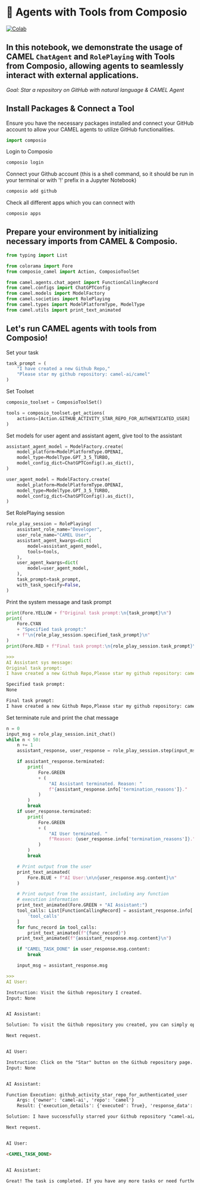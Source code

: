 # 🐫 Agents with Tools from Composio

[![Colab](https://colab.research.google.com/assets/colab-badge.svg)](https://colab.research.google.com/drive/1x2FYThMPtQXLzKZAhf_Ry-oeU6oPygdm?authuser=1#scrollTo=6c1kqMDxDodN)


## In this notebook, we demonstrate the usage of CAMEL `ChatAgent` and `RolePlaying` with Tools from Composio, allowing agents to seamlessly interact with external applications.

*Goal: Star a repository on GitHub with natural language & CAMEL Agent*

## Install Packages & Connect a Tool
Ensure you have the necessary packages installed and connect your GitHub account to allow your CAMEL agents to utilize GitHub functionalities.
```python
import composio
```

Login to Composio
```bash
composio login
```

Connect your Github account (this is a shell command, so it should be run in your terminal or with '!' prefix in a Jupyter Notebook)
```bash
composio add github
```

Check all different apps which you can connect with

```bash
composio apps
```

## Prepare your environment by initializing necessary imports from CAMEL & Composio.

```python
from typing import List

from colorama import Fore
from composio_camel import Action, ComposioToolSet

from camel.agents.chat_agent import FunctionCallingRecord
from camel.configs import ChatGPTConfig
from camel.models import ModelFactory
from camel.societies import RolePlaying
from camel.types import ModelPlatformType, ModelType
from camel.utils import print_text_animated
```

## Let's run CAMEL agents with tools from Composio!

Set your task
```python
task_prompt = (
    "I have created a new Github Repo,"
    "Please star my github repository: camel-ai/camel"
)
```

Set Toolset
```python
composio_toolset = ComposioToolSet()

tools = composio_toolset.get_actions(
    actions=[Action.GITHUB_ACTIVITY_STAR_REPO_FOR_AUTHENTICATED_USER]
)
```

Set models for user agent and assistant agent, give tool to the assistant
```python 
assistant_agent_model = ModelFactory.create(
    model_platform=ModelPlatformType.OPENAI,
    model_type=ModelType.GPT_3_5_TURBO,
    model_config_dict=ChatGPTConfig().as_dict(),
)

user_agent_model = ModelFactory.create(
    model_platform=ModelPlatformType.OPENAI,
    model_type=ModelType.GPT_3_5_TURBO,
    model_config_dict=ChatGPTConfig().as_dict(),
)
```

Set RolePlaying session
```python 
role_play_session = RolePlaying(
    assistant_role_name="Developer",
    user_role_name="CAMEL User",
    assistant_agent_kwargs=dict(
        model=assistant_agent_model,
        tools=tools,
    ),
    user_agent_kwargs=dict(
        model=user_agent_model,
    ),
    task_prompt=task_prompt,
    with_task_specify=False,
)
```

Print the system message and task prompt
```python 
print(Fore.YELLOW + f"Original task prompt:\n{task_prompt}\n")
print(
    Fore.CYAN
    + "Specified task prompt:"
    + f"\n{role_play_session.specified_task_prompt}\n"
)
print(Fore.RED + f"Final task prompt:\n{role_play_session.task_prompt}\n")
```

```markdown
>>> 
AI Assistant sys message:
Original task prompt:
I have created a new Github Repo,Please star my github repository: camel-ai/camel

Specified task prompt:
None

Final task prompt:
I have created a new Github Repo,Please star my github repository: camel-ai/camel
```

Set terminate rule and print the chat message
```python
n = 0
input_msg = role_play_session.init_chat()
while n < 50:
    n += 1
    assistant_response, user_response = role_play_session.step(input_msg)

    if assistant_response.terminated:
        print(
            Fore.GREEN
            + (
                "AI Assistant terminated. Reason: "
                f"{assistant_response.info['termination_reasons']}."
            )
        )
        break
    if user_response.terminated:
        print(
            Fore.GREEN
            + (
                "AI User terminated. "
                f"Reason: {user_response.info['termination_reasons']}."
            )
        )
        break

    # Print output from the user
    print_text_animated(
        Fore.BLUE + f"AI User:\n\n{user_response.msg.content}\n"
    )

    # Print output from the assistant, including any function
    # execution information
    print_text_animated(Fore.GREEN + "AI Assistant:")
    tool_calls: List[FunctionCallingRecord] = assistant_response.info[
        'tool_calls'
    ]
    for func_record in tool_calls:
        print_text_animated(f"{func_record}")
    print_text_animated(f"{assistant_response.msg.content}\n")

    if "CAMEL_TASK_DONE" in user_response.msg.content:
        break

    input_msg = assistant_response.msg
```

```markdown
>>> 
AI User:

Instruction: Visit the Github repository I created.
Input: None


AI Assistant:

Solution: To visit the Github repository you created, you can simply open a web browser and go to the following URL: https://github.com/camel-ai/camel

Next request.


AI User:

Instruction: Click on the "Star" button on the Github repository page.
Input: None


AI Assistant:

Function Execution: github_activity_star_repo_for_authenticated_user
	Args: {'owner': 'camel-ai', 'repo': 'camel'}
	Result: {'execution_details': {'executed': True}, 'response_data': ''}

Solution: I have successfully starred your Github repository "camel-ai/camel".

Next request.


AI User:

<CAMEL_TASK_DONE>


AI Assistant:

Great! The task is completed. If you have any more tasks or need further assistance in the future, feel free to ask. Have a wonderful day!
```